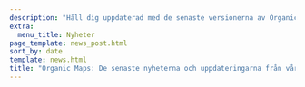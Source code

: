 ```yaml
---
description: "Håll dig uppdaterad med de senaste versionerna av Organic Maps, nyheter samt uppdateringar från vårt team"
extra:
  menu_title: Nyheter
page_template: news_post.html
sort_by: date
template: news.html
title: "Organic Maps: De senaste nyheterna och uppdateringarna från vårt team"
---
```

